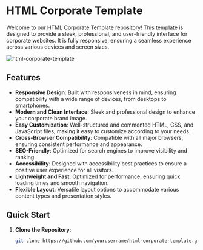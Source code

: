 # HTML Corporate Template

Welcome to our HTML Corporate Template repository! This template is designed to provide a sleek, professional, and user-friendly interface for corporate websites. It is fully responsive, ensuring a seamless experience across various devices and screen sizes.

![html-corporate-template](https://github.com/vxlrubel/html-corporate-template/assets/45916970/9908ec20-b1e8-438d-854b-42aac849bdc0)


## Features

- **Responsive Design**: Built with responsiveness in mind, ensuring compatibility with a wide range of devices, from desktops to smartphones.
- **Modern and Clean Interface**: Sleek and professional design to enhance your corporate brand image.
- **Easy Customization**: Well-structured and commented HTML, CSS, and JavaScript files, making it easy to customize according to your needs.
- **Cross-Browser Compatibility**: Compatible with all major browsers, ensuring consistent performance and appearance.
- **SEO-Friendly**: Optimized for search engines to improve visibility and ranking.
- **Accessibility**: Designed with accessibility best practices to ensure a positive user experience for all visitors.
- **Lightweight and Fast**: Optimized for performance, ensuring quick loading times and smooth navigation.
- **Flexible Layout**: Versatile layout options to accommodate various content types and presentation styles.

## Quick Start

1. **Clone the Repository**: 
   ```bash
   git clone https://github.com/yourusername/html-corporate-template.git
